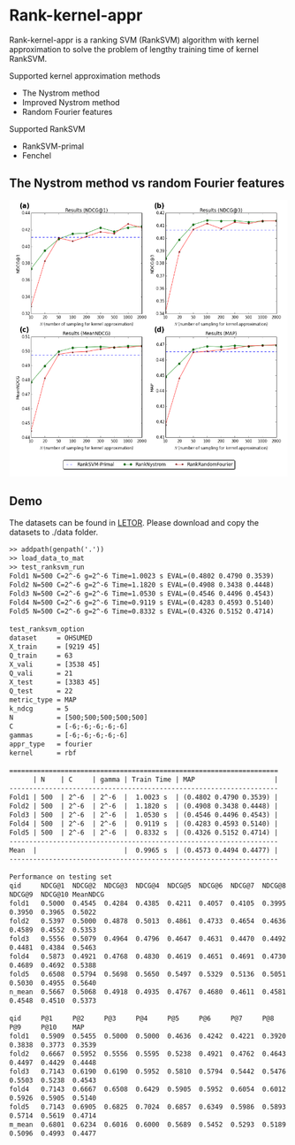 Rank-kernel-appr
===========================

Rank-kernel-appr is a ranking SVM (RankSVM) algorithm with kernel approximation to solve the problem of lengthy training time of kernel RankSVM.

Supported kernel approximation methods
- The Nystrom method
- Improved Nystrom method
- Random Fourier features

Supported RankSVM
- RankSVM-primal
- Fenchel

## The Nystrom method vs random Fourier features

<img src="https://github.com/KaenChan/rank-kernel-appr/blob/master/test/ncomponets-map-all.png" height="500" width="600" >

## Demo

The datasets can be found in [LETOR](http://research.microsoft.com/en-us/um/beijing/projects/letor).
Please download and copy the datasets to ./data folder.


```
>> addpath(genpath('.'))
>> load_data_to_mat
>> test_ranksvm_run
Fold1 N=500 C=2^-6 g=2^-6 Time=1.0023 s EVAL=(0.4802 0.4790 0.3539)
Fold2 N=500 C=2^-6 g=2^-6 Time=1.1820 s EVAL=(0.4908 0.3438 0.4448)
Fold3 N=500 C=2^-6 g=2^-6 Time=1.0530 s EVAL=(0.4546 0.4496 0.4543)
Fold4 N=500 C=2^-6 g=2^-6 Time=0.9119 s EVAL=(0.4283 0.4593 0.5140)
Fold5 N=500 C=2^-6 g=2^-6 Time=0.8332 s EVAL=(0.4326 0.5152 0.4714)

test_ranksvm_option
dataset     = OHSUMED
X_train     = [9219 45]
Q_train     = 63
X_vali      = [3538 45]
Q_vali      = 21
X_test      = [3383 45]
Q_test      = 22
metric_type = MAP
k_ndcg      = 5
N           = [500;500;500;500;500]
C           = [-6;-6;-6;-6;-6]
gammas      = [-6;-6;-6;-6;-6]
appr_type   = fourier
kernel      = rbf

====================================================================
      | N    | C     | gamma | Train Time | MAP                    |
--------------------------------------------------------------------
Fold1 | 500  | 2^-6  | 2^-6  |  1.0023 s  | (0.4802 0.4790 0.3539) |
Fold2 | 500  | 2^-6  | 2^-6  |  1.1820 s  | (0.4908 0.3438 0.4448) |
Fold3 | 500  | 2^-6  | 2^-6  |  1.0530 s  | (0.4546 0.4496 0.4543) |
Fold4 | 500  | 2^-6  | 2^-6  |  0.9119 s  | (0.4283 0.4593 0.5140) |
Fold5 | 500  | 2^-6  | 2^-6  |  0.8332 s  | (0.4326 0.5152 0.4714) |
--------------------------------------------------------------------
Mean  |                      |  0.9965 s  | (0.4573 0.4494 0.4477) |
--------------------------------------------------------------------
 
Performance on testing set
qid     NDCG@1  NDCG@2  NDCG@3  NDCG@4  NDCG@5  NDCG@6  NDCG@7  NDCG@8  NDCG@9  NDCG@10 MeanNDCG 
fold1   0.5000  0.4545  0.4284  0.4385  0.4211  0.4057  0.4105  0.3995  0.3950  0.3965  0.5022 
fold2   0.5397  0.5000  0.4878  0.5013  0.4861  0.4733  0.4654  0.4636  0.4589  0.4552  0.5353 
fold3   0.5556  0.5079  0.4964  0.4796  0.4647  0.4631  0.4470  0.4492  0.4481  0.4384  0.5463 
fold4   0.5873  0.4921  0.4768  0.4830  0.4619  0.4651  0.4691  0.4730  0.4689  0.4692  0.5388 
fold5   0.6508  0.5794  0.5698  0.5650  0.5497  0.5329  0.5136  0.5051  0.5030  0.4955  0.5640 
n_mean  0.5667  0.5068  0.4918  0.4935  0.4767  0.4680  0.4611  0.4581  0.4548  0.4510  0.5373 
 
qid     P@1     P@2     P@3     P@4     P@5     P@6     P@7     P@8     P@9     P@10    MAP 
fold1   0.5909  0.5455  0.5000  0.5000  0.4636  0.4242  0.4221  0.3920  0.3838  0.3773  0.3539 
fold2   0.6667  0.5952  0.5556  0.5595  0.5238  0.4921  0.4762  0.4643  0.4497  0.4429  0.4448 
fold3   0.7143  0.6190  0.6190  0.5952  0.5810  0.5794  0.5442  0.5476  0.5503  0.5238  0.4543 
fold4   0.7143  0.6667  0.6508  0.6429  0.5905  0.5952  0.6054  0.6012  0.5926  0.5905  0.5140 
fold5   0.7143  0.6905  0.6825  0.7024  0.6857  0.6349  0.5986  0.5893  0.5714  0.5619  0.4714 
m_mean  0.6801  0.6234  0.6016  0.6000  0.5689  0.5452  0.5293  0.5189  0.5096  0.4993  0.4477 
```
